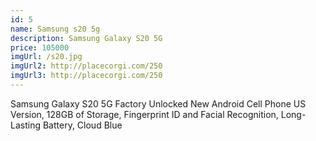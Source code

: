```yaml
---
id: 5
name: Samsung s20 5g
description: Samsung Galaxy S20 5G  
price: 105000
imgUrl: /s20.jpg
imgUrl2: http://placecorgi.com/250
imgUrl3: http://placecorgi.com/250
---
```


Samsung Galaxy S20 5G Factory Unlocked New Android Cell Phone US Version, 128GB of Storage, Fingerprint ID and Facial Recognition, Long-Lasting Battery, Cloud Blue